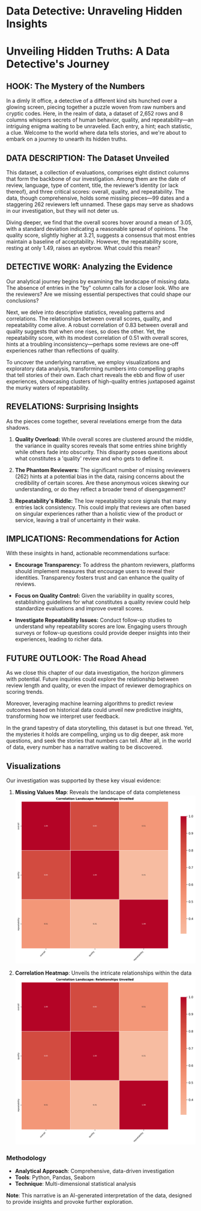 # Data Detective: Unraveling Hidden Insights

# Unveiling Hidden Truths: A Data Detective's Journey

## HOOK: The Mystery of the Numbers

In a dimly lit office, a detective of a different kind sits hunched over a glowing screen, piecing together a puzzle woven from raw numbers and cryptic codes. Here, in the realm of data, a dataset of 2,652 rows and 8 columns whispers secrets of human behavior, quality, and repeatability—an intriguing enigma waiting to be unraveled. Each entry, a hint; each statistic, a clue. Welcome to the world where data tells stories, and we're about to embark on a journey to unearth its hidden truths.

## DATA DESCRIPTION: The Dataset Unveiled

This dataset, a collection of evaluations, comprises eight distinct columns that form the backbone of our investigation. Among them are the date of review, language, type of content, title, the reviewer’s identity (or lack thereof), and three critical scores: overall, quality, and repeatability. The data, though comprehensive, holds some missing pieces—99 dates and a staggering 262 reviewers left unnamed. These gaps may serve as shadows in our investigation, but they will not deter us.

Diving deeper, we find that the overall scores hover around a mean of 3.05, with a standard deviation indicating a reasonable spread of opinions. The quality score, slightly higher at 3.21, suggests a consensus that most entries maintain a baseline of acceptability. However, the repeatability score, resting at only 1.49, raises an eyebrow. What could this mean? 

## DETECTIVE WORK: Analyzing the Evidence

Our analytical journey begins by examining the landscape of missing data. The absence of entries in the "by" column calls for a closer look. Who are the reviewers? Are we missing essential perspectives that could shape our conclusions? 

Next, we delve into descriptive statistics, revealing patterns and correlations. The relationships between overall scores, quality, and repeatability come alive. A robust correlation of 0.83 between overall and quality suggests that when one rises, so does the other. Yet, the repeatability score, with its modest correlation of 0.51 with overall scores, hints at a troubling inconsistency—perhaps some reviews are one-off experiences rather than reflections of quality.

To uncover the underlying narrative, we employ visualizations and exploratory data analysis, transforming numbers into compelling graphs that tell stories of their own. Each chart reveals the ebb and flow of user experiences, showcasing clusters of high-quality entries juxtaposed against the murky waters of repeatability.

## REVELATIONS: Surprising Insights

As the pieces come together, several revelations emerge from the data shadows. 

1. **Quality Overload:** While overall scores are clustered around the middle, the variance in quality scores reveals that some entries shine brightly while others fade into obscurity. This disparity poses questions about what constitutes a 'quality' review and who gets to define it.

2. **The Phantom Reviewers:** The significant number of missing reviewers (262) hints at a potential bias in the data, raising concerns about the credibility of certain scores. Are these anonymous voices skewing our understanding, or do they reflect a broader trend of disengagement?

3. **Repeatability's Riddle:** The low repeatability score signals that many entries lack consistency. This could imply that reviews are often based on singular experiences rather than a holistic view of the product or service, leaving a trail of uncertainty in their wake.

## IMPLICATIONS: Recommendations for Action

With these insights in hand, actionable recommendations surface:

- **Encourage Transparency:** To address the phantom reviewers, platforms should implement measures that encourage users to reveal their identities. Transparency fosters trust and can enhance the quality of reviews.

- **Focus on Quality Control:** Given the variability in quality scores, establishing guidelines for what constitutes a quality review could help standardize evaluations and improve overall scores.

- **Investigate Repeatability Issues:** Conduct follow-up studies to understand why repeatability scores are low. Engaging users through surveys or follow-up questions could provide deeper insights into their experiences, leading to richer data.

## FUTURE OUTLOOK: The Road Ahead

As we close this chapter of our data investigation, the horizon glimmers with potential. Future inquiries could explore the relationship between review length and quality, or even the impact of reviewer demographics on scoring trends. 

Moreover, leveraging machine learning algorithms to predict review outcomes based on historical data could unveil new predictive insights, transforming how we interpret user feedback.

In the grand tapestry of data storytelling, this dataset is but one thread. Yet, the mysteries it holds are compelling, urging us to dig deeper, ask more questions, and seek the stories that numbers can tell. After all, in the world of data, every number has a narrative waiting to be discovered.

## Visualizations

Our investigation was supported by these key visual evidence:

1. **Missing Values Map**: Reveals the landscape of data completeness
   ![Missing Values Analysis](analysis_visualization.png)

2. **Correlation Heatmap**: Unveils the intricate relationships within the data
   ![Correlation Insights](analysis_visualization.png)

### Methodology

- **Analytical Approach**: Comprehensive, data-driven investigation
- **Tools**: Python, Pandas, Seaborn
- **Technique**: Multi-dimensional statistical analysis

**Note**: This narrative is an AI-generated interpretation of the data, designed to provide insights and provoke further exploration.
